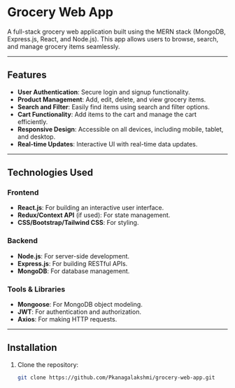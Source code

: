 # Grocery Web App

A full-stack grocery web application built using the MERN stack (MongoDB, Express.js, React, and Node.js). This app allows users to browse, search, and manage grocery items seamlessly.

---

## Features

- **User Authentication**: Secure login and signup functionality.
- **Product Management**: Add, edit, delete, and view grocery items.
- **Search and Filter**: Easily find items using search and filter options.
- **Cart Functionality**: Add items to the cart and manage the cart efficiently.
- **Responsive Design**: Accessible on all devices, including mobile, tablet, and desktop.
- **Real-time Updates**: Interactive UI with real-time data updates.

---

## Technologies Used

### Frontend
- **React.js**: For building an interactive user interface.
- **Redux/Context API** (if used): For state management.
- **CSS/Bootstrap/Tailwind CSS**: For styling.

### Backend
- **Node.js**: For server-side development.
- **Express.js**: For building RESTful APIs.
- **MongoDB**: For database management.

### Tools & Libraries
- **Mongoose**: For MongoDB object modeling.
- **JWT**: For authentication and authorization.
- **Axios**: For making HTTP requests.

---

## Installation

1. Clone the repository:
   ```bash
   git clone https://github.com/Pkanagalakshmi/grocery-web-app.git
